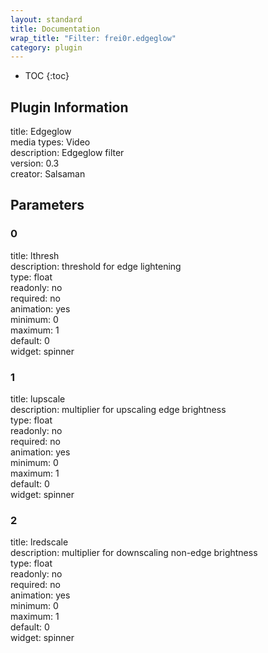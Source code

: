```yaml
---
layout: standard
title: Documentation
wrap_title: "Filter: frei0r.edgeglow"
category: plugin
---
```

* TOC
{:toc}

## Plugin Information

title: Edgeglow  
media types:
Video  
description: Edgeglow filter  
version: 0.3  
creator: Salsaman  

## Parameters

### 0

title: lthresh    
description:
threshold for edge lightening  
type: float  
readonly: no  
required: no  
animation: yes  
minimum: 0  
maximum: 1  
default: 0  
widget: spinner  

### 1

title: lupscale    
description:
multiplier for upscaling edge brightness  
type: float  
readonly: no  
required: no  
animation: yes  
minimum: 0  
maximum: 1  
default: 0  
widget: spinner  

### 2

title: lredscale    
description:
multiplier for downscaling non-edge brightness  
type: float  
readonly: no  
required: no  
animation: yes  
minimum: 0  
maximum: 1  
default: 0  
widget: spinner  

